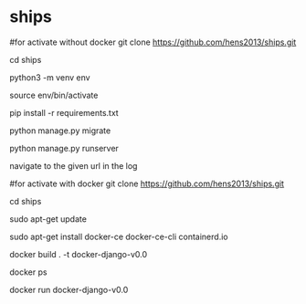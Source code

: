 # ships
#for activate without docker
git clone https://github.com/hens2013/ships.git

cd ships

python3 -m venv env

source env/bin/activate

pip install -r requirements.txt

python manage.py migrate

python manage.py runserver

navigate to the given url in the log


#for activate with docker
git clone https://github.com/hens2013/ships.git

cd ships

sudo apt-get update

sudo apt-get install docker-ce docker-ce-cli containerd.io

docker build . -t docker-django-v0.0

docker ps

docker run docker-django-v0.0




